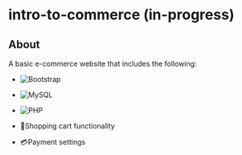 
# intro-to-commerce (in-progress)

## About
A basic e-commerce website that includes the following:

- ![Bootstrap](https://img.shields.io/badge/bootstrap-%238511FA.svg?style=for-the-badge&logo=bootstrap&logoColor=white)

- ![MySQL](https://img.shields.io/badge/mysql-%2300f.svg?style=for-the-badge&logo=mysql&logoColor=white)

- ![PHP](https://img.shields.io/badge/php-%23777BB4.svg?style=for-the-badge&logo=php&logoColor=white)

- 🛒Shopping cart functionality

- 💳Payment settings